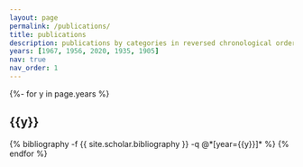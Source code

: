 ```yaml
---
layout: page
permalink: /publications/
title: publications
description: publications by categories in reversed chronological order. generated by jekyll-scholar.
years: [1967, 1956, 2020, 1935, 1905]
nav: true
nav_order: 1
---
```

<!-- _pages/publications.md -->
<div class="publications">

{%- for y in page.years %}
  <h2 class="year">{{y}}</h2>
  {% bibliography -f {{ site.scholar.bibliography }} -q @*[year={{y}}]* %}
{% endfor %}

</div>

